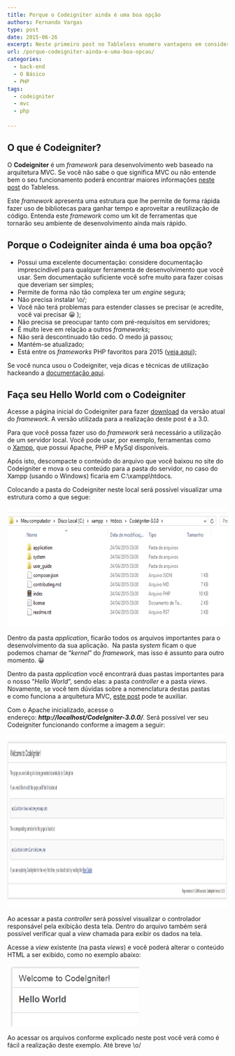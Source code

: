 ```yaml
---
title: Porque o Codeigniter ainda é uma boa opção
authors: Fernando Vargas
type: post
date: 2015-06-26
excerpt: Neste primeiro post no Tableless enumero vantagens em considerar o Codeigniter uma boa opção como framework PHP.
url: /porque-codeigniter-ainda-e-uma-boa-opcao/
categories:
  - back-end
  - O Básico
  - PHP
tags:
  - codeigniter
  - mvc
  - php

---
```

## O que é Codeigniter?

O **Codeigniter** é um _framework_ para desenvolvimento web baseado na arquitetura MVC. Se você não sabe o que significa MVC ou não entende bem o seu funcionamento poderá encontrar maiores informações <a href="http://tableless.com.br/mvc-afinal-e-o-que/" target="_blank">neste post</a> do Tableless.

Este _framework_ apresenta uma estrutura que lhe permite de forma rápida fazer uso de bibliotecas para ganhar tempo e aproveitar a reutilização de código. Entenda este _framework_ como um kit de ferramentas que tornarão seu ambiente de desenvolvimento ainda mais rápido.

## Porque o Codeigniter ainda é uma boa opção?

  * Possui uma excelente documentação: considere documentação imprescindível para qualquer ferramenta de desenvolvimento que você usar. Sem documentação suficiente você sofre muito para fazer coisas que deveriam ser simples;
  * Permite de forma não tão complexa ter um _engine_ segura;
  * Não precisa instalar \o/;
  * Você não terá problemas para estender classes se precisar (e acredite, você vai precisar 😀 );
  * Não precisa se preocupar tanto com pré-requisitos em servidores;
  * É muito leve em relação a outros _frameworks_;
  * Não será descontinuado tão cedo. O medo já passou;
  * Mantém-se atualizado;
  * Está entre os _frameworks_ PHP favoritos para 2015 (<a title="frameworks PHP favoritos 2015" href="http://icl.googleusercontent.com/?lite_url=http://blog.a-way-out.net/blog/2015/03/27/php-framework-benchmark/&ei=UJ3_QIlA&lc=pt-BR&s=1" target="_blank">veja aqui</a>);

Se você nunca usou o Codeigniter, veja dicas e técnicas de utilização hackeando a <a title="codeigniter" href="http://www.codeigniter.com/" target="_blank">documentação aqui</a>.

## Faça seu Hello World com o Codeigniter

Acesse a página inicial do Codeigniter para fazer <a href="http://www.codeigniter.com/download" target="_blank">download</a> da versão atual do _framework_. A versão utilizada para a realização deste post é a 3.0.

Para que você possa fazer uso do _framework_ será necessário a utilização de um servidor local. Você pode usar, por exemplo, ferramentas como o <a href="https://www.apachefriends.org/pt_br/index.html" target="_blank">Xampp</a>, que possui Apache, PHP e MySql disponíveis.

Após isto, descompacte o conteúdo do arquivo que você baixou no site do Codeigniter e mova o seu conteúdo para a pasta do servidor, no caso do Xampp (usando o Windows) ficaria em C:\xampp\htdocs.

Colocando a pasta do Codeigniter neste local será possível visualizar uma estrutura como a que segue:

<img class="aligncenter wp-image-49601 size-full" src="https://raw.githubusercontent.com/diegoeis/tableless-static-images/master/2015/05/estrutura-inicial-codeigniter.png" alt="estrutura do codeigniter" width="688" height="273" />

Dentro da pasta _application_, ficarão todos os arquivos importantes para o desenvolvimento da sua aplicação.  Na pasta _system_ ficam o que podemos chamar de &#8220;_kernel_&#8221; do _framework_, mas isso é assunto para outro momento. 😀

Dentro da pasta _application_ você encontrará duas pastas importantes para o nosso &#8220;_Hello World_&#8220;, sendo elas: a pasta _controller_ e a pasta _views_. Novamente, se você tem dúvidas sobre a nomenclatura destas pastas e como funciona a arquitetura MVC, <a href="http://tableless.com.br/mvc-afinal-e-o-que/" target="_blank">este post</a> pode te auxiliar.

Com o Apache inicializado, acesse o endereço: **_http://localhost/CodeIgniter-3.0.0/_**. Será possível ver seu Codeigniter funcionando conforme a imagem a seguir:

[<img class="alignnone wp-image-49602 size-full" src="https://raw.githubusercontent.com/diegoeis/tableless-static-images/master/2015/05/screenshot-localhost-2015-06-17-10-47-23.png" alt="Tela - Seja bem vindo ao Codeigniter" width="1512" height="394" />][1]

Ao acessar a pasta _controller_ será possível visualizar o controlador responsável pela exibição desta tela. Dentro do arquivo também será possível verificar qual a _view_ chamada para exibir os dados na tela.

Acesse a _view_ existente (na pasta _views_) e você poderá alterar o conteúdo HTML a ser exibido, como no exemplo abaixo:

[<img class="aligncenter wp-image-49603 size-full" src="https://raw.githubusercontent.com/diegoeis/tableless-static-images/master/2015/05/screenshot-localhost-2015-06-17-10-51-21.png" alt="Conteúdo HTML Hello World com Codeigniter" width="302" height="141" />][2]

Ao acessar os arquivos conforme explicado neste post você verá como é fácil a realização deste exemplo. Até breve \o/

 [1]: https://raw.githubusercontent.com/diegoeis/tableless-static-images/master/2015/05/screenshot-localhost-2015-06-17-10-47-23.png
 [2]: https://raw.githubusercontent.com/diegoeis/tableless-static-images/master/2015/05/screenshot-localhost-2015-06-17-10-51-21.png